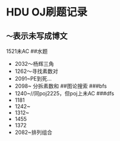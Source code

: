 HDU OJ刷题记录
=============
`～`表示未写成博文
---------------
1521未AC
##水题
* 2032～杨辉三角
* 1262～寻找素数对
* 2091~PE到死...
* 2098~ 分拆素数和
##图论搜索
###bfs
* 1240~//同poj2225，但poj上未AC
###dfs
* 1181
* 1242~
* 1312~
* 1455
* 1372
* 2082~排列组合
